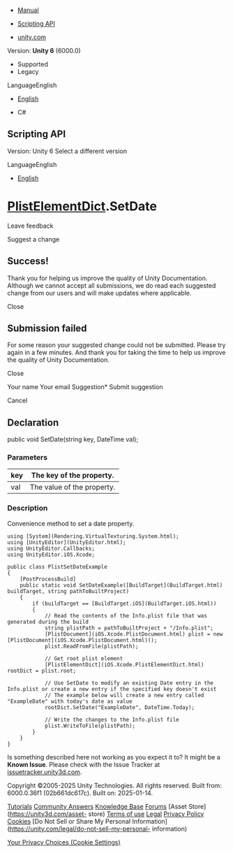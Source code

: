 [ ]()

  * [Manual](../Manual/index.html)
  * [Scripting API](../ScriptReference/index.html)

  * [unity.com](https://unity.com/)

Version: **Unity 6** (6000.0)

  * Supported
  * Legacy

LanguageEnglish

  * [English]()

  * C#

[ ](https://docs.unity3d.com)

## Scripting API

Version: Unity 6 Select a different version

LanguageEnglish

  * [English]()

#  [PlistElementDict](iOS.Xcode.PlistElementDict.html).SetDate

Leave feedback

Suggest a change

## Success!

Thank you for helping us improve the quality of Unity Documentation. Although
we cannot accept all submissions, we do read each suggested change from our
users and will make updates where applicable.

Close

## Submission failed

For some reason your suggested change could not be submitted. Please <a>try
again</a> in a few minutes. And thank you for taking the time to help us
improve the quality of Unity Documentation.

Close

Your name Your email Suggestion* Submit suggestion

Cancel

[ ]()

## Declaration

public void SetDate(string key, DateTime val);

### Parameters

key | The key of the property.  
---|---  
val | The value of the property.  
  
### Description

Convenience method to set a date property.

    
    
    using [System](Rendering.VirtualTexturing.System.html);
    using [UnityEditor](UnityEditor.html);
    using UnityEditor.Callbacks;
    using UnityEditor.iOS.Xcode;  
      
    public class PlistSetDateExample
    {
        [PostProcessBuild]
        public static void SetDateExample([BuildTarget](BuildTarget.html) buildTarget, string pathToBuiltProject)
        {
            if (buildTarget == [BuildTarget.iOS](BuildTarget.iOS.html)) 
            {
                // Read the contents of the Info.plist file that was generated during the build
                string plistPath = pathToBuiltProject + "/Info.plist";
                [PlistDocument](iOS.Xcode.PlistDocument.html) plist = new [PlistDocument](iOS.Xcode.PlistDocument.html)();
                plist.ReadFromFile(plistPath);
           
                // Get root plist element
                [PlistElementDict](iOS.Xcode.PlistElementDict.html) rootDict = plist.root;  
      
                // Use SetDate to modify an existing Date entry in the Info.plist or create a new entry if the specified key doesn't exist 
                // The example below will create a new entry called "ExampleDate" with today's date as value
                rootDict.SetDate("ExampleDate", DateTime.Today);
                
                // Write the changes to the Info.plist file
                plist.WriteToFile(plistPath);
            }
        }
    }
    

Is something described here not working as you expect it to? It might be a
**Known Issue**. Please check with the Issue Tracker at
[issuetracker.unity3d.com](https://issuetracker.unity3d.com).

Copyright ©2005-2025 Unity Technologies. All rights reserved. Built from:
6000.0.36f1 (02b661dc617c). Built on: 2025-01-14.

[Tutorials](https://unity3d.com/learn) [Community
Answers](https://answers.unity3d.com) [Knowledge
Base](https://support.unity3d.com/hc/en-us)
[Forums](https://forum.unity3d.com) [Asset Store](https://unity3d.com/asset-
store) [Terms of use](https://docs.unity3d.com/Manual/TermsOfUse.html)
[Legal](https://unity.com/legal) [Privacy
Policy](https://unity.com/legal/privacy-policy)
[Cookies](https://unity.com/legal/cookie-policy) [Do Not Sell or Share My
Personal Information](https://unity.com/legal/do-not-sell-my-personal-
information)

[Your Privacy Choices (Cookie Settings)](javascript:void\(0\);)

